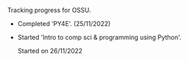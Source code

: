 Tracking progress for OSSU.


- Completed 'PY4E'. (25/11/2022)

- Started 'Intro to comp sci & programming using Python'.
  
  Started on 26/11/2022
